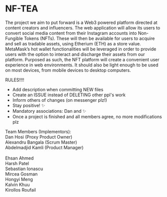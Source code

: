 # NF-TEA

The project we aim to put forward is a Web3
powered platform directed at content creators and
influencers. The web application will allow its users
to convert social media content from their Instagram
accounts into Non-Fungible Tokens (NFTs). These
will then be available for users to acquire and sell
as tradable assets, using Etherium (ETH) as a store
value.
MetaMask’s hot wallet functionalities will be
leveraged in order to provide users with the option
to interact and discharge their assets from our
platform. Purposed as such, the NFT platform
will create a convenient user experience in web
environments. It should also be light enough to
be used on most devices, from mobile devices to
desktop computers.


RULES!!!!<br/>
- Add description when committing NEW files<br/>
- Create an ISSUE instead of DELETING other ppl's work<br/>
- Inform others of changes (on messenger plz!)<br/>
- Stay positive! :sparkles:<br/>
- Mandatory associations: Dan and :sparkles:<br/>
- Once a project is finished and all members agree, no more modifications plz<br/>


Team Members (Implementors):<br/>
Dan Hosi (Proxy Product Owner)<br/>
Alexandru Bangala (Scrum Master)<br/>
Abdelmadjid Kamli (Product Manager)<br/>	
Ehsan Ahmed<br/>
Harsh Patel<br/>
Sebastian Ionascu<br/>
Mircea Gosman<br/>
Hongyi Meng<br/>
Kalvin Khuu<br/>
Kirollos Roufail<br/><br/>
